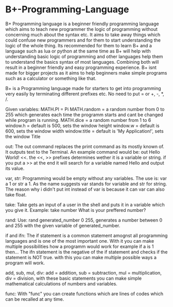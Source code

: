 # B+-Programming-Language

B+ Programming language is a beginner friendly programming language which aims to teach new programmer the logic of programming without concerning much about the syntax etc. It aims to take away things which could confuse new programmers and for them to start understanding the logic of the whole thing. Its recommended for them to learn B+ and a language such as lua or python at the same time as B+ will help with understanding basic logic of programming and other languages help them to understand the basics syntax of most languages. Combining both will result in a beginner friendly and easy programming experience. B+ isnt made for bigger projects as it aims to help beginners make simple programs such as a calculator or something like that.

B+ is a Programming language made for starters to get into programming very easily by terminating different prefixes etc. No need to put = or +, -, *, /.

Given variables:
	MATH.PI = Pi
	MATH.random = a random number from 0 to 255 which generates each time the programm starts and cant be changed while program is running.
	MATH.dice = a random number from 1 to 6
	window.h = default is 500, sets the window height
	window.w = default is 600, sets the window width
	window.title = default is 'My Application!', sets the window Title

out:
	The out command replaces the print command as its mostly known of. It outputs text to the Terminal. An example command would be: out Hello World! <<.
	the <<, >> prefixes determines wether it is a variable or string. if you put a >> at the end it will search for a variable named Hello and output its value.

var, str:
	Programming would be empty without any variables. The use is: var a 1 or str a 1. As the name suggests var stands for variable and str for string. The reason
	why i didn't put int instead of var is because it can var can also take float.

take:
	Take gets an input of a user in the shell and puts it in a variable which you give it. Example: take number What is your preffered number?

rand:
	Use: rand generated_number 0 255, generates a number between 0 and 255 with the given variable of generated_number.

if and ifn:
	The if statement is a common statement amognst all programming languages and is one of the most important one. With it you can make multiple possibilities how a programm would work for example if a is 1 then... The ifn statement is the negative of the if statement and checks if the statement is NOT true. with this you can make multiple possible ways a program will work.

add, sub, mul, div:
	add = addition, sub = subtraction, mul = multiplication, div = division, with these basic statements you can make simple mathematical calculations of numbers and variables.

func:
	With "func" you can create functions which are lines of codes which can be recalled at any time.